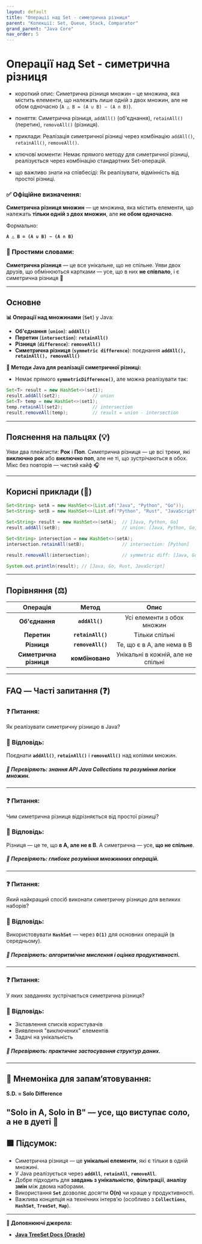 ```yaml
---
layout: default
title: "Операції над Set - симетрична різниця"
parent: "Колекції: Set, Queue, Stack, Comparator"
grand_parent: "Java Core"
nav_order: 5
---
```


# Операції над Set - симетрична різниця

* короткий опис: Симетрична різниця множин – це множина, яка містить елементи, що належать лише одній з двох множин, але не обом одночасно (`A △ B = (A ∪ B) − (A ∩ B)`).

* поняття: Симетрична різниця, `addAll()` (об'єднання), `retainAll()` (перетин), `removeAll()` (різниця).

* приклади: Реалізація симетричної різниці через комбінацію `addAll()`, `retainAll()`, `removeAll()`.

* ключові моменти: Немає прямого методу для симетричної різниці, реалізується через комбінацію стандартних Set-операцій.

* що важливо знати на співбесіді: Як реалізувати, відмінність від простої різниці.

### **✅ Офіційне визначення:**

**Симетрична різниця множин** — це множина, яка містить елементи, що належать **тільки одній з двох множин**, але **не обом одночасно**.

Формально:

**`A △ B = (A ∪ B) − (A ∩ B)`**

### **🧠 Простими словами:**

**Симетрична різниця** — це все унікальне, що не спільне. Уяви двох друзів, що обмінюються картками — усе, що в них **не співпало**, і є симетрична різниця 🔀

---

## **Основне**

**📊 Операції над множинами** (**`Set`**) у Java:

* **Об'єднання** (**`union`**): **`addAll()`**
* **Перетин** (**`intersection`**): **`retainAll()`**
* **Різниця** (**`difference`**): **`removeAll()`**
* **Симетрична різниця** (**`symmetric difference`**): поєднання **`addAll(), retainAll(), removeAll()`**

**📌 Методи Java для реалізації симетричної різниці:**

* Немає прямого **`symmetricDifference()`**, але можна реалізувати так:

```java
Set<T> result = new HashSet<>(set1);
result.addAll(set2);            // union
Set<T> temp = new HashSet<>(set1);
temp.retainAll(set2);           // intersection
result.removeAll(temp);         // result = union - intersection
```

---

## **Пояснення на пальцях (💡)**

Уяви два плейлисти: **Рок** і **Поп**. Симетрична різниця — це всі треки, які **виключно рок** або **виключно поп**, але не ті, що зустрічаються в обох. Мікс без повторів — чистий кайф 🎧

---

## **Корисні приклади (🧪)**

```java
Set<String> setA = new HashSet<>(List.of("Java", "Python", "Go"));
Set<String> setB = new HashSet<>(List.of("Python", "Rust", "JavaScript"));

Set<String> result = new HashSet<>(setA);  // [Java, Python, Go]
result.addAll(setB);                       // union: [Java, Python, Go, Rust, JavaScript]

Set<String> intersection = new HashSet<>(setA);
intersection.retainAll(setB);              // intersection: [Python]

result.removeAll(intersection);            // symmetric diff: [Java, Go, Rust, JavaScript]

System.out.println(result); // [Java, Go, Rust, JavaScript]
```

---

## **Порівняння (⚖️)**

| Операція | Метод | Опис |
| :---: | :---: | :---: |
| **Об'єднання** | **`addAll()`** | Усі елементи з обох множин |
| **Перетин** | **`retainAll()`** | Тільки спільні |
| **Різниця** | **`removeAll()`** | Те, що є в A, але нема в B |
| **Симетрична різниця** | **комбіновано** | Унікальні в кожній, але не спільні |

---

## **FAQ — Часті запитання (❓)**

### **❓ Питання:**

 Як реалізувати симетричну різницю в Java?

### **💬 Відповідь:**

Поєднати **`addAll()`**, **`retainAll()`** і **`removeAll()`** над копіями множин.

##### **📌 Перевіряють: знання API Java Collections та розуміння логіки множин.**

---

### **❓ Питання:**

 Чим симетрична різниця відрізняється від простої різниці?

### **💬 Відповідь:**

Різниця — це те, що **в A, але не в B**. А симетрична — усе, **що не спільне**.

##### **📌 Перевіряють: глибоке розуміння множинних операцій.**

---

### **❓ Питання:**

 Який найкращий спосіб виконати симетричну різницю для великих наборів?

### **💬 Відповідь:**

Використовувати **`HashSet`** — через **`O(1)`** для основних операцій (в середньому).

##### **📌 Перевіряють: алгоритмічне мислення і оцінка продуктивності.**

---

### **❓ Питання:**

 У яких завданнях зустрічається симетрична різниця?

### **💬 Відповідь:**

* Зіставлення списків користувачів
* Виявлення "виключених" елементів
* Задачі на унікальність

##### **📌 Перевіряють: практичне застосування структур даних.**

---

## **🧠 Мнемоніка для запам’ятовування:**

**S.D. \= Solo Difference**

**"Solo in A, Solo in B"** — усе, що виступає **соло**, а не в дуеті 🎸
---

## **🟩 Підсумок:**

* Симетрична різниця — це **унікальні елементи**, які є тільки в одній множині.
* У Java реалізується через **`addAll`**, **`retainAll`**, **`removeAll`**.
* Добре підходить для **завдань з унікальністю**, **фільтрації**, **аналізу змін** між двома наборами.
* Використання **`Set`** дозволяє досягти **O(n)** чи краще у продуктивності.
* Важлива концепція на технічних інтерв’ю (особливо з **`Collections`**, **`HashSet`**, **`TreeSet`**, **`Map`**).

---

**🔗 Доповнюючі джерела:**

* [**Java TreeSet Docs (Oracle)**](https://docs.oracle.com/javase/8/docs/api/java/util/Set.html)
